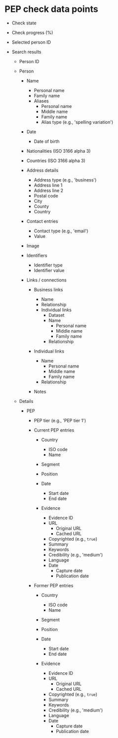 # PEP check data points

* Check state
* Check progress (%)

* Selected person ID
* Search results
  * Person ID

  * Person
    * Name
      * Personal name
      * Family name
      * Aliases
        * Personal name
        * Middle name
        * Family name
        * Alias type (e.g., 'spelling variation')

    * Date
      * Date of birth

    * Nationalities (ISO 3166 alpha 3)

    * Countries (ISO 3166 alpha 3)

    * Address details
      * Address type (e.g., 'business')
      * Address line 1
      * Address line 2
      * Postal code
      * City
      * County
      * Country

    * Contact entries
      * Contact type (e.g., 'email')
      * Value

    * Image

    * Identifiers
      * Identifier type
      * Identifier value

    * Links / connections
      * Business links
        * Name
        * Relationship
        * Individual links
          * Dataset
          * Name
            * Personal name
            * Middle name
            * Family name
          * Relationship

      * Individual links
        * Name
          * Personal name
          * Middle name
          * Family name
        * Relationship

      * Notes

  * Details
    * PEP
      * PEP tier (e.g., 'PEP tier 1')

      * Current PEP entries
        * Country
          * ISO code
          * Name

        * Segment

        * Position

        * Date
          * Start date
          * End date

        * Evidence
          * Evidence ID
          * URL
            * Original URL
            * Cached URL
          * Copyrighted (e.g., `true`)
          * Summary
          * Keywords
          * Credibility (e.g., 'medium')
          * Language
          * Date
            * Capture date
            * Publication date

      * Former PEP entries
        * Country
          * ISO code
          * Name

        * Segment

        * Position

        * Date
          * Start date
          * End date

        * Evidence
          * Evidence ID
          * URL
            * Original URL
            * Cached URL
          * Copyrighted (e.g., `true`)
          * Summary
          * Keywords
          * Credibility (e.g., 'medium')
          * Language
          * Date
            * Capture date
            * Publication date
